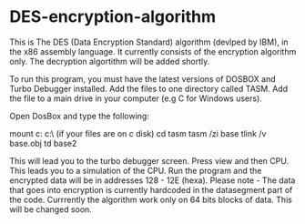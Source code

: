 # DES-encryption-algorithm
This is The DES (Data Encryption Standard) algorithm (devlped by IBM), in the x86 assembly language.
It currently consists of the encryption algorithm only.
The decryption algortithm will be added shortly.

To run this program, you must have the latest versions of DOSBOX and Turbo Debugger installed. Add the files to one directory called TASM. Add the file to a main drive in your computer (e.g C for Windows users).

Open DosBox and type the following:

mount c: c:\            (if your files are on c disk)
cd tasm
tasm /zi base
tlink /v base.obj
td base2

This will lead you to the turbo debugger screen. Press view and then CPU.
This leads you to a simulation of the CPU.
Run the program and the encrypted data will be in addresses 128 - 12E (hexa).
Please note - The data that goes into encryption is currently hardcoded in the datasegment part of the code.
Currrently the algorithm work only on 64 bits blocks of data. This will be changed soon.
